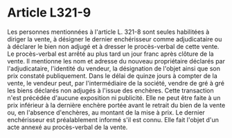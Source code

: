 # Article L321-9

Les personnes mentionnées à l'article L. 321-8 sont seules habilitées à diriger la vente, à désigner le dernier enchérisseur comme adjudicataire ou à déclarer le bien non adjugé et à dresser le procès-verbal de cette vente.   Le procès-verbal est arrêté au plus tard un jour franc après clôture de la vente. Il mentionne les nom et adresse du nouveau propriétaire déclarés par l'adjudicataire, l'identité du vendeur, la désignation de l'objet ainsi que son prix constaté publiquement.   Dans le délai de quinze jours à compter de la vente, le vendeur peut, par l'intermédiaire de la société, vendre de gré à gré les biens déclarés non adjugés à l'issue des enchères. Cette transaction n'est précédée d'aucune exposition ni publicité. Elle ne peut être faite à un prix inférieur à la dernière enchère portée avant le retrait du bien de la vente ou, en l'absence d'enchères, au montant de la mise à prix. Le dernier enchérisseur est préalablement informé s'il est connu. Elle fait l'objet d'un acte annexé au procès-verbal de la vente.